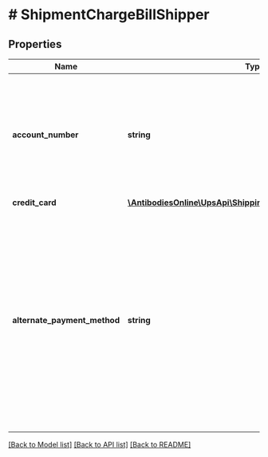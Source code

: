 # # ShipmentChargeBillShipper

## Properties

Name | Type | Description | Notes
------------ | ------------- | ------------- | -------------
**account_number** | **string** | UPS account number.  Must be the same UPS account number as the one provided in Shipper/ShipperNumber.   Either this element or one of the sibling elements CreditCard or AlternatePaymentMethod must be provided, but all of them may not be provided. | [optional]
**credit_card** | [**\AntibodiesOnline\UpsApi\Shipping\Model\BillShipperCreditCard**](BillShipperCreditCard.md) |  | [optional]
**alternate_payment_method** | **string** | Alternate Payment Method.  Valid value: 01&#x3D; PayPal  Only valid for forward shipments. It is not valid for Return or Import Control shipments.   This element or one of the sibling elements CreditCard or AccountNumber must be provided, but all of them may not be provided.   PayPal 01: Is only valid for forward shipments. It is not valid for Return or Import Control shipments.   This element or one of the sibling elements CreditCard or AccountNumber must be provided, but all of them may not be provided. | [optional]

[[Back to Model list]](../../README.md#models) [[Back to API list]](../../README.md#endpoints) [[Back to README]](../../README.md)
